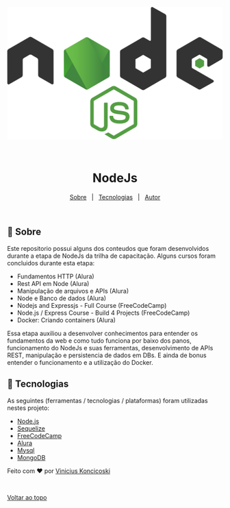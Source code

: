 <div align="center" id="top"> 
  <img src="./node.svg" alt="NodeJs-logo" />

  &#xa0;

</div>

<h1 align="center">NodeJs</h1>


<p align="center">
<p align="center">
  <a href="#dart-Sobre">Sobre</a> &#xa0; | &#xa0; 
  <a href="#rocket-Tecnologias">Tecnologias</a> &#xa0; | &#xa0;
  <a href="https://github.com/ViiniciusK9" target="_blank">Autor</a>
</p>
</p>

<br>

## :dart: Sobre ##

Este repositorio possui alguns dos conteudos que foram desenvolvidos durante a etapa de NodeJs da trilha de capacitação. Alguns cursos foram concluidos durante esta etapa: 
* Fundamentos HTTP (Alura)
* Rest API em Node (Alura)
* Manipulação de arquivos e APIs (Alura)
* Node e Banco de dados (Alura)
* Nodejs and Expressjs - Full Course (FreeCodeCamp)
* Node.js / Express Course - Build 4 Projects (FreeCodeCamp)
* Docker: Criando containers (Alura)

Essa etapa auxiliou a desenvolver conhecimentos para entender os fundamentos da web e como tudo funciona por baixo dos panos, funcionamento do NodeJs e suas ferramentas, desenvolvimento de APIs REST, manipulação e persistencia de dados em DBs. E ainda de bonus entender o funcionamento e a utilização do Docker.



## :rocket: Tecnologias ##

As seguintes (ferramentas / tecnologias / plataformas) foram utilizadas nestes projeto:

- [Node.js](https://nodejs.org/en/)
- [Sequelize](https://sequelize.org/v7/)
- [FreeCodeCamp](https://www.freecodecamp.org/)
- [Alura](https://www.alura.com.br/)
- [Mysql](https://www.mysql.com/)
- [MongoDB](https://www.mongodb.com/)

Feito com :heart: por <a href="https://github.com/ViiniciusK9" target="_blank">Vinicius Koncicoski</a>

&#xa0;

<a href="#top">Voltar ao topo</a>

